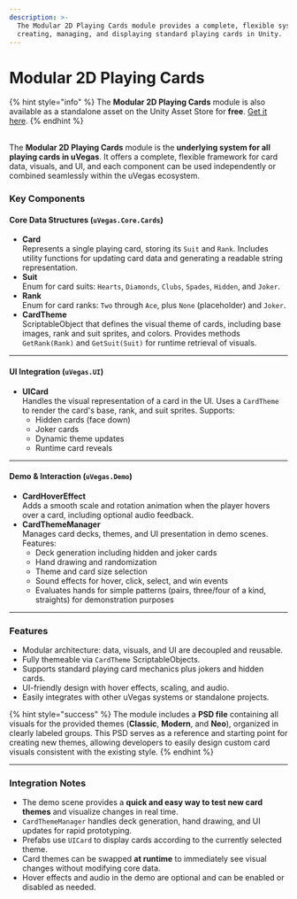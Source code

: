 ```yaml
---
description: >-
  The Modular 2D Playing Cards module provides a complete, flexible system for
  creating, managing, and displaying standard playing cards in Unity.
---
```


# Modular 2D Playing Cards

{% hint style="info" %}
The **Modular 2D Playing Cards** module is also available as a standalone asset on the Unity Asset Store for **free**. [Get it here](https://u3d.as/3G7E).
{% endhint %}

\
The **Modular 2D Playing Cards** module is the **underlying system for all playing cards in uVegas**. It offers a complete, flexible framework for card data, visuals, and UI, and each component can be used independently or combined seamlessly within the uVegas ecosystem.

### Key Components

#### Core Data Structures (`uVegas.Core.Cards`)

* **Card**\
  Represents a single playing card, storing its `Suit` and `Rank`. Includes utility functions for updating card data and generating a readable string representation.
* **Suit**\
  Enum for card suits: `Hearts`, `Diamonds`, `Clubs`, `Spades`, `Hidden`, and `Joker`.
* **Rank**\
  Enum for card ranks: `Two` through `Ace`, plus `None` (placeholder) and `Joker`.
* **CardTheme**\
  ScriptableObject that defines the visual theme of cards, including base images, rank and suit sprites, and colors. Provides methods `GetRank(Rank)` and `GetSuit(Suit)` for runtime retrieval of visuals.

***

#### UI Integration (`uVegas.UI`)

* **UICard**\
  Handles the visual representation of a card in the UI. Uses a `CardTheme` to render the card's base, rank, and suit sprites. Supports:
  * Hidden cards (face down)
  * Joker cards
  * Dynamic theme updates
  * Runtime card reveals

***

#### Demo & Interaction (`uVegas.Demo`)

* **CardHoverEffect**\
  Adds a smooth scale and rotation animation when the player hovers over a card, including optional audio feedback.
* **CardThemeManager**\
  Manages card decks, themes, and UI presentation in demo scenes. Features:
  * Deck generation including hidden and joker cards
  * Hand drawing and randomization
  * Theme and card size selection
  * Sound effects for hover, click, select, and win events
  * Evaluates hands for simple patterns (pairs, three/four of a kind, straights) for demonstration purposes

***

### Features

* Modular architecture: data, visuals, and UI are decoupled and reusable.
* Fully themeable via `CardTheme` ScriptableObjects.
* Supports standard playing card mechanics plus jokers and hidden cards.
* UI-friendly design with hover effects, scaling, and audio.
* Easily integrates with other uVegas systems or standalone projects.

{% hint style="success" %}
The module includes a **PSD file** containing all visuals for the provided themes (**Classic**, **Modern**, and **Neo**), organized in clearly labeled groups. This PSD serves as a reference and starting point for creating new themes, allowing developers to easily design custom card visuals consistent with the existing style.
{% endhint %}

***

### Integration Notes

* The demo scene provides a **quick and easy way to test new card themes** and visualize changes in real time.
* `CardThemeManager` handles deck generation, hand drawing, and UI updates for rapid prototyping.
* Prefabs use `UICard` to display cards according to the currently selected theme.
* Card themes can be swapped **at runtime** to immediately see visual changes without modifying core data.
* Hover effects and audio in the demo are optional and can be enabled or disabled as needed.
